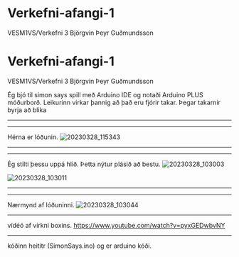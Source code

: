 # Verkefni-afangi-1
VESM1VS/Verkefni 3
Björgvin Þeyr Guðmundsson
# Verkefni-afangi-1
VESM1VS/Verkefni 3
Björgvin Þeyr Guðmundsson

Ég bjó til simon says spill með Arduino IDE og notaði Arduino PLUS móðurborð. Leikurinn virkar þannig að það eru fjórir takar. Þegar takarnir byrja að blika 


-------------------------------------
-------------------------------------
Hérna er lóðunin.
![20230328_115343](https://user-images.githubusercontent.com/129172410/232471155-2db09ec8-0359-4b5c-a2e4-69a08c66028f.jpg)

------------------------------
------------------------------


Ég stilti þessu uppá hlið. Þetta nýtur plásið að bestu.
![20230328_103003](https://user-images.githubusercontent.com/129172410/232471166-f5420b80-c57a-4b02-a3b7-19ea409b95f0.jpg)



![20230328_103011](https://user-images.githubusercontent.com/129172410/232471175-e65bab48-1e93-47bc-aed6-3b7e5dedd82f.jpg)




-----------------------------
-----------------------------
Nærmynd af lóðuninni.
![20230328_103044](https://user-images.githubusercontent.com/129172410/232471184-aee4a79b-5b26-4ad3-aae2-ca45412a9d64.jpg)

---------------------------
vídéó af virkni boxins.
https://www.youtube.com/watch?v=pyxGEDwbvNY


-------------------------------------------------
kóðinn heititr (SimonSays.ino) og er arduino kóði.
